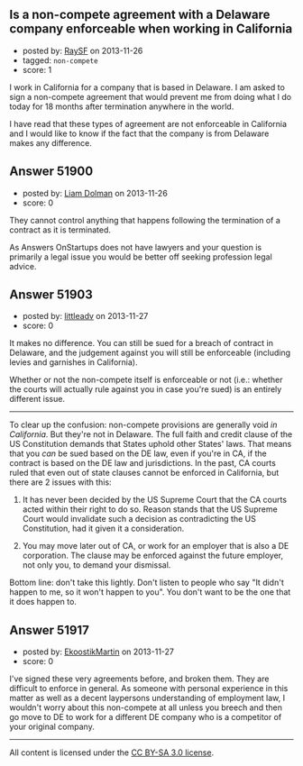 ## Is a non-compete agreement with a Delaware company enforceable when working in California

- posted by: [RaySF](https://stackexchange.com/users/-1/12341-raysf) on 2013-11-26
- tagged: `non-compete`
- score: 1

<p>I work in California for a company that is based in Delaware. I am asked to sign a non-compete agreement that would prevent me from doing what I do today for 18 months after termination anywhere in the world. </p>

<p>I have read that these types of agreement are not enforceable in California and I would like to know if the fact that the company is from Delaware makes any difference.</p>



## Answer 51900

- posted by: [Liam Dolman](https://stackexchange.com/users/-1/27824-liam-dolman) on 2013-11-26
- score: 0

<p>They cannot control anything that happens following the termination of a contract as it is terminated. </p>

<p>As Answers OnStartups does not have lawyers and your question is primarily a legal issue you would be better off seeking profession legal advice.  </p>



## Answer 51903

- posted by: [littleadv](https://stackexchange.com/users/-1/13808-littleadv) on 2013-11-27
- score: 0

<p>It makes no difference. You can still be sued for a breach of contract in Delaware, and the judgement against you will still be enforceable (including levies and garnishes in California).</p>

<p>Whether or not the non-compete itself is enforceable or not (i.e.: whether the courts will actually rule against you in case you're sued) is an entirely different issue.</p>

<hr>

<p>To clear up the confusion: non-compete provisions are generally void <em>in California</em>. But they're not in Delaware. The full faith and credit clause of the US Constitution demands that States uphold other States' laws. That means that you <em>can</em> be sued based on the DE law, even if you're in CA, if the contract is based on the DE law and jurisdictions. In the past, CA courts ruled that even out of state clauses cannot be enforced in California, but there are 2 issues with this:</p>

<ol>
<li><p>It has never been decided by the US Supreme Court that the CA courts acted within their right to do so. Reason stands that the US Supreme Court would invalidate such a decision as contradicting the US Constitution, had it given it a consideration.</p></li>
<li><p>You may move later out of CA, or work for an employer that is also a DE corporation. The clause may be enforced against the future employer, not only you, to demand your dismissal.</p></li>
</ol>

<p>Bottom line: don't take this lightly. Don't listen to people who say "It didn't happen to me, so it won't happen to you". You don't want to be the one that it does happen to.</p>



## Answer 51917

- posted by: [EkoostikMartin](https://stackexchange.com/users/-1/18543-ekoostikmartin) on 2013-11-27
- score: 0

<p>I've signed these very agreements before, and broken them. They are difficult to enforce in general. As someone with personal experience in this matter as well as a decent laypersons understanding of employment law, I wouldn't worry about this non-compete at all unless you breech and then go move to DE to work for a different DE company who is a competitor of your original company.</p>




---

All content is licensed under the [CC BY-SA 3.0 license](https://creativecommons.org/licenses/by-sa/3.0/).
